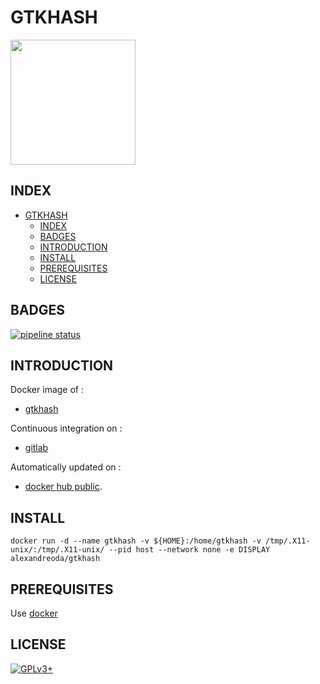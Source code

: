 # GTKHASH

<img src="https://assets.gitlab-static.net/uploads/-/system/project/avatar/12904448/index.png" width="200" height="200"/>

## INDEX

- [GTKHASH](#gtkhash)
  - [INDEX](#index)
  - [BADGES](#badges)
  - [INTRODUCTION](#introduction)
  - [INSTALL](#install)
  - [PREREQUISITES](#prerequisites)
  - [LICENSE](#license)

## BADGES

[![pipeline status](https://gitlab.com/oda-alexandre/gtkhash/badges/master/pipeline.svg)](https://gitlab.com/oda-alexandre/gtkhash/commits/master)

## INTRODUCTION

Docker image of :

- [gtkhash](https://github.com/tristanheaven/gtkhash)

Continuous integration on :

- [gitlab](https://gitlab.com/oda-alexandre/gtkhash/pipelines)

Automatically updated on :

- [docker hub public](https://hub.docker.com/r/alexandreoda/gtkhash).

## INSTALL

```docker run -d --name gtkhash -v ${HOME}:/home/gtkhash -v /tmp/.X11-unix/:/tmp/.X11-unix/ --pid host --network none -e DISPLAY alexandreoda/gtkhash```

## PREREQUISITES

Use [docker](https://www.docker.com)

## LICENSE

[![GPLv3+](http://gplv3.fsf.org/gplv3-127x51.png)](https://gitlab.com/oda-alexandre/gtkhash/blob/master/LICENSE)
